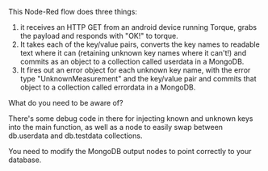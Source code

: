 This Node-Red flow does three things:

1) it receives an HTTP GET from an android device running Torque, grabs the payload and responds with "OK!" to torque.
2) It takes each of the key/value pairs, converts the key names to readable text where it can (retaining unknown key names where it can't!) and commits as an object to a collection called userdata in a MongoDB.
3) It fires out an error object for each unknown key name, with the error type "UnknownMeasurement" and the key/value pair and commits that object to a collection called errordata in a MongoDB.

What do you need to be aware of?

There's some debug code in there for injecting known and unknown keys into the main function, as well as a node to easily swap between db.userdata and db.testdata collections.

You need to modify the MongoDB output nodes to point correctly to your database.
